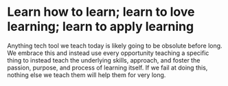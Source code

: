 # Learn how to learn; learn to love learning; learn to apply learning

Anything tech tool we teach today is likely going to be obsolute before long. We embrace this and instead use every opportunity teaching a specific thing to instead teach the underlying skills, approach, and foster the passion, purpose, and process of learning itself. If we fail at doing this, nothing else we teach them will help them for very long.
